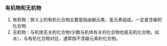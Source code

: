 ### 有机物和无机物

1. 有机物：狭义上的有机化合物主要是指由碳元素、氢元素组成，一定是含碳的化合物.
2. 无机物：与机体无关的化合物(少数与机体有关的化合物也是无机化合物，如水），与有机化合物对应，通常指不含碳元素的化合物。

